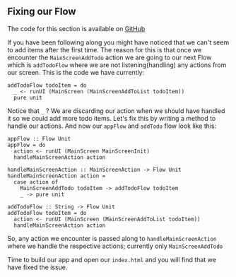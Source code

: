 ## Fixing our Flow

The code for this section is available on [GitHub](https://github.com/iAmMrinal0/prestoByExample/releases/tag/v0.5)

If you have been following along you might have noticed that we can't seem to add items after the first time. The reason for this is that once we encounter the `MainScreenAddTodo` action we are going to our next Flow which is `addTodoFlow` where we are not listening\(handling\) any actions from our screen. This is the code we have currently:

```
addTodoFlow todoItem = do
  _ <- runUI (MainScreen (MainScreenAddToList todoItem))
  pure unit
```

Notice that `_` ? We are discarding our action when we should have handled it so we could add more todo items. Let's fix this by writing a method to handle our actions. And now our `appFlow` and `addTodo` flow look like this:

```
appFlow :: Flow Unit
appFlow = do
  action <- runUI (MainScreen MainScreenInit)
  handleMainScreenAction action

handleMainScreenAction :: MainScreenAction -> Flow Unit
handleMainScreenAction action =
  case action of
    MainScreenAddTodo todoItem -> addTodoFlow todoItem
    _ -> pure unit

addTodoFlow :: String -> Flow Unit
addTodoFlow todoItem = do
  action <- runUI (MainScreen (MainScreenAddToList todoItem))
  handleMainScreenAction action
```

So, any action we encounter is passed along to `handleMainScreenAction` where we handle the respective actions; currently only `MainScreenAddTodo`

Time to build our app and open our `index.html` and you will find that we have fixed the issue.

